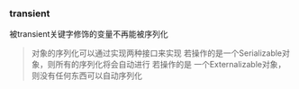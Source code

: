 ### transient
被transient关键字修饰的变量不再能被序列化
> 对象的序列化可以通过实现两种接口来实现
> 若操作的是一个Serializable对象，则所有的序列化将会自动进行
> 若操作的是 一个Externalizable对象，则没有任何东西可以自动序列化